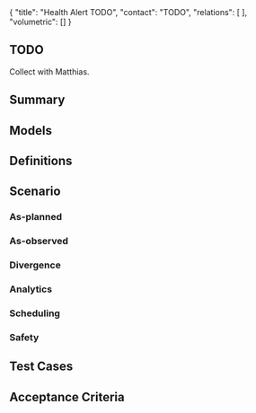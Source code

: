 <rasaeco-meta>
{
    "title": "Health Alert TODO",
    "contact": "TODO",
    "relations": [
    ],
    "volumetric": []
}
</rasaeco-meta>

## TODO

Collect with Matthias.

## Summary


## Models


## Definitions


## Scenario

### As-planned


### As-observed


### Divergence


### Analytics


### Scheduling


### Safety


## Test Cases


## Acceptance Criteria

